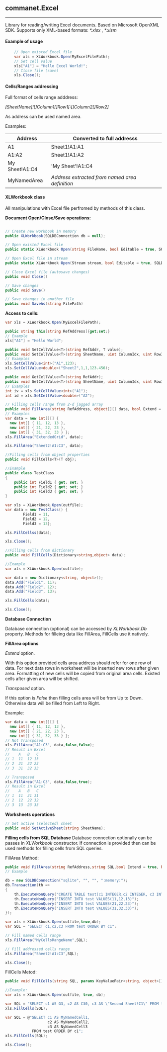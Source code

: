 ## commanet.Excel
--------------------------
Library for reading/writing Excel documents.
Based on Microsoft OpenXML SDK. Supports only XML-based formats:  *\*.xlsx* , *\*.xlsm*

#### Example of usage

```C#
    // Open existed Excel file
    var xls = XLWorkbook.Open(MyExcelFilePath);
    // Set cell value 
    xls["A1"] = "Hello Excel World!";
    // Close file (save) 
    xls.Close();
```

#### Cells/Ranges addressing

Full format of cells range adddress:

*[SheetName]![$]Column1[$]Row1[:[$]Column2[$]Row2]*

As address can be used named area.

Examples:

Address        | Converted to full addresss  
---------------|--------------------------------
A1             | Sheet1!A1:A1
A1:A2          | Sheet1!A1:A2
My Sheet!A1:C4 | 'My Sheet'!A1:C4
MyNamedArea    | *Address extracted from named area definition*


#### XLWorkbook class

All manipulations with Excel file perfromed by methods of this class.

**Document Open/Close/Save operations:**
```C#

// Create new workbook in memory 
public XLWorkbook(SQLDBConnection db = null);

// Open existed Excel file        
public static XLWorkbook Open(string FileName, bool Editable = true, SQLDBConnection db = null)

// Open Excel file in stream
public static XLWorkbook Open(Stream stream, bool Editable = true, SQLDBConnection db = null)

// Close Excel file (autosave changes)
public void Close()

// Save changes
public void Save()

// Save changes in another file
public void SaveAs(string FilePath)
```

**Access to cells:**
```C#
var xls = XLWorkbook.Open(MyExcelFilePath);

public string this[string RefAddress]{get;set;}
// Example
xls["A1"] = "Hello World";

public void SetCellValue<T>(string RefAddr, T value);
public void SetCellValue<T>(string SheetName, uint ColumnIdx, uint RowIdx, T value);
// Examples
xls.SetCellValue<int>("A1",123);
xls.SetCellValue<double>("Sheet2",1,1,123.456);

public void GetCellValue<T>(string RefAddr);
public void GetCellValue<T>(string SheetName, uint ColumnIdx, uint RowIdx);
// Examples
int iv = xls.SetCellValue<int>("A1");
int id = xls.SetCellValue<double>("A2");

// Filling cells range from 2-d jagged array
public void FillArea(string RefAddress, object[][] data, bool Extend = true, bool Transposed = false);
// Examples
var data = new int[][] { 
  new int[] { 11, 12, 13 }, 
  new int[] { 21, 22, 23 }, 
  new int[] { 31, 32, 33 } };
xls.FillArea("ExtendedGrid", data);

xls.FillArea("Sheet2!A1:C3", data);

//Filling cells from object properties
public void FillCells<T>(T obj);

//Example
public class TestClass
{
    public int Field1 { get; set; }
    public int Field2 { get; set; }
    public int Field3 { get; set; }
}

var xls = XLWorkbook.Open(outfile);
var data = new TestClass() { 
        Field1 = 11, 
        Field2 = 12, 
        Field3 = 13};

xls.FillCellss(data);

xls.Close();

//Filling cells from dictionary
public void FillCells(Dictionary<string,object> data);

//Example
var xls = XLWorkbook.Open(outfile);

var data = new Dictionary<string, object>();
data.Add("Field1", 11);
data.Add("Field2", 12);
data.Add("Field3", 13);

xls.FillCells(data);

xls.Close();
```

**Database Connection**

Database connection (optional) can be accessed by *XLWorkbook.Db* property.
Methods for filleing data like FillArea, FillCells use it natively.

**FillArea options**

*Extend* option. 

With this option provided cells area address should refer for one row of data.
For next data rows in worksheet will be inserted new rows after given area.
Formatting of new cells will be copied from original area cells.
Existed cells after given area will be shifted.

*Transposed* option.

If this option is *False* then filling cells area will be from Up to Down.
Otherwise data will be filled from Left to Right.

Example:
```C#
var data = new int[][] { 
  new int[] { 11, 12, 13 }, 
  new int[] { 21, 22, 23 }, 
  new int[] { 31, 32, 33 } };
// Not Transposed
xls.FillArea("A1:C3", data,false,false);
// Result in Excel
//    A   B   C
// 1  11  12 13
// 2  21  22 23 
// 3  31  32 33 

// Transposed
xls.FillArea("A1:C3", data,false,true);
// Result in Excel
//    A   B   C
// 1  11  21 31
// 2  12  22 32 
// 3  13  23 33 

``` 




**Worksheets operations**
```C#
// Set active (selected) sheet 
public void SetActiveSheet(string SheetName);
```

**Filling cells from SQL Database**
Database connection optionally can be passes in *XLWorkbook* constructor. 
If connection is provided then can be used methods for filling cells from SQL queries.

FillArea Method: 
```C#
public void FillArea(string RefAddress,string SQL,bool Extend = true, bool Transposed = false, params KeyValuePair<string,object>[] SqlParams);
// Example

db = new SQLDBConnection("sqlite", "", "", ":memory:");
db.Transaction(th =>
{
    th.ExecuteNonQuery("CREATE TABLE test(c1 INTEGER,c2 INTEGER, c3 INTEGER)");
    th.ExecuteNonQuery("INSERT INTO test VALUES(11,12,13)");
    th.ExecuteNonQuery("INSERT INTO test VALUES(21,22,23)");
    th.ExecuteNonQuery("INSERT INTO test VALUES(31,32,33)");
});

var xls = XLWorkbook.Open(outfile,true,db);
var SQL = "SELECT c1,c2,c3 FROM test ORDER BY c1";

// Fill named cells range
xls.FillArea("MyCellsRangeName",SQL);

// Fill addressed cells range
xls.FillArea("Sheet2!A1:C3",SQL);

xls.Close();

```

FillCells Metod:
```C#
public void FillCells(string SQL, params KeyValuePair<string, object>[] SqlParams);

//Example:
var xls = XLWorkbook.Open(outfile, true, db);

var SQL = "SELECT c1 AS G3, c2 AS C30, c3 AS \"Second Sheet!C1\" FROM test ORDER BY c1";
xls.FillCells(SQL);

var SQL = @"SELECT c1 AS MyNamedCell1,
                   c2 AS MyNamedCell2, 
                   c3 AS NyNamedCell3 
            FROM test ORDER BY c1";
xls.FillCells(SQL);

xls.Close();

```











